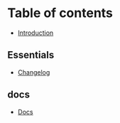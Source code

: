 # Table of contents

* [Introduction](README.md)

## Essentials

* [Changelog](essentials/changelog.md)

## docs

* [Docs](docs/docs.md)

